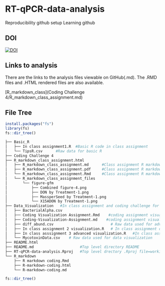 # RT-qPCR-data-analysis
Reproducibility github setup
Learning github 

## DOI

[![DOI](https://zenodo.org/badge/924429703.svg)](https://doi.org/10.5281/zenodo.14934312)

## Links to analysis

There are the links to the analysis files viewable on GitHub(.md). The .RMD files and .HTML rendered files are also available. 


[R_markdown_class](Coding Challenge 4/R_markdown_class_assignment.md)


## File Tree
```r
install.packages("fs")
library(fs)
fs::dir_tree()
```


```bash
├── Basic_R
│   ├── In class assignment1.R  #Basic R code in class assignment
│   └── TipsR.csv      #Raw data for basic R
├── Coding Challenge 4
├── R_markdown_class_assignment.html
│   ├── R_markdown_class_assignment.md      #Class assignment R markdown github flavoured markdown
│   ├── R_markdown_class_assignment.pdf     #Class assignment R markdown pdf
│   └── R_markdown_class_assignment.Rmd     #Class assignment R markdown Rmd
│   └── R_markdown_class_assignment_files
│       └── figure-gfm
│           ├── Combined figure-4.png
│           ├── DON by Treatment-1.png
│           ├── MassperSeed by Treatment-1.png
│           └── X15ADON by Treatment-1.png
├── Data_Visualization   #In class assignment and coding challenge for data visualization
│   ├── BacterialAlpha.csv
│   ├── Coding Visualization Assignment.Rmd    #coding assignment visualization part 1 rmd file
│   ├── Coding-Visualization-Assignment.md    #coding assignment visualization part 1 md file
│   ├── diff_abund.csv                          # Raw data used for advanced visualization
│   ├── In class assignment 2 visualization.R   # In class assignment datavisualization part 1
│   ├── In class asssignment 3 advanced visualization.R   #In class assignment data visualization part 2
│   └── MycotoxinData.csv    # Raw data used for data visualization
├── README.html
├── README.md                     #Top level directory README
├── RT-qPCR-data-analysis.Rproj   #Top level drectory .Rproj file=working directory
└── R_markdown
    ├── R markdown coding.Rmd
    ├── R-markdown-coding.html
    └── R-markdown-coding.md
```

```r
fs::dir_tree()
```



